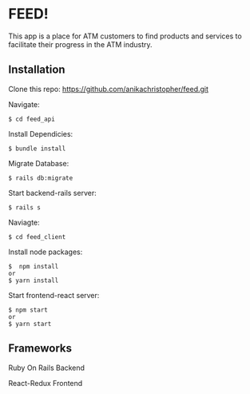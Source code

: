 # FEED!

This app is a place for ATM customers to find products and services to facilitate their progress in the ATM industry.

## Installation  

Clone this repo:
https://github.com/anikachristopher/feed.git

Navigate:

    $ cd feed_api

Install Dependicies:

    $ bundle install

Migrate Database:

    $ rails db:migrate 

Start backend-rails server:

    $ rails s 

Naviagte:

    $ cd feed_client

Install node packages:

    $  npm install 
    or
    $ yarn install

Start frontend-react server:

    $ npm start 
    or 
    $ yarn start

## Frameworks

Ruby On Rails Backend

React-Redux Frontend 